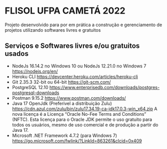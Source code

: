 
# FLISOL UFPA CAMETÁ 2022
Projeto desenvolvido para por em prática a construção e gerenciamento de projetos utilizando softwares livres e gratuitos

## Serviços e Softwares livres e/ou gratuitos usados
- NodeJs 16.14.2 no Windows 10 ou NodeJs 12.21.0 no Windows 7 https://nodejs.org/en/
- Heroku CLI https://devcenter.heroku.com/articles/heroku-cli
- Git 2.35.3 32-bit ou 64-bit https://git-scm.com/
- PostgreSQL 12.10 https://www.enterprisedb.com/downloads/postgres-postgresql-downloads
- Postman 9.15.2 https://www.postman.com/downloads/
- Java 17 OpenJdk (Preferivel a distribuição Zulu) https://cdn.azul.com/zulu/bin/zulu17.34.19-ca-jdk17.0.3-win_x64.zip A nova licença é a Licença “Oracle No-Fee Terms and Conditions” (NFTC).  Esta licença para o Oracle JDK permite o uso gratuito para todos os usuários, mesmo de uso comercial e de produção a partir do Java 17.
- Microsoft .NET Framework 4.7.2 (para Windows 7) https://go.microsoft.com/fwlink/?LinkId=863261&clcid=0x409
